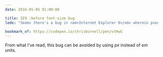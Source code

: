 ```yaml
---
date: 2016-05-05 01:00:00

title: IE9 :before font-size bug
lede: "Seems there's a bug in <em>Internet Explorer 9</em> wherein pseudo content (<code>:before</code> and <code>:after</code> content) doesn't get parsed properly in the DOM, so instead of declarations like <code>font-size</code> being applied only once despite multiple occurrences of the rule, but is in fact treated like a child element in each instance."

bookmark_of: https://codepen.io/chrisburnell/pen/vtHwG
---
```


From what I’ve read, this bug can be avoided by using <var>px</var> instead of <var>em</var> units.
